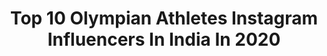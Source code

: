 ---
title: Top 10 Olympian Athletes Instagram Influencers In India In 2020
description: >-
  Find top olympian athletes Instagram influencers in India in 2020. Most popular hashtags: #athlete #motivation #happiness #fitness.
platform: Instagram
hits: 17
text_top: Identify the most popular Instagram profiles on inBeat.
text_bottom: Our database aggregates 17 Instagram influencers like this in India for you to pitch.
profiles:
  - username: "nitinrawat_olympian"
    fullname: >-
      Nitendra Singh Rawat OLY 🇮🇳
    bio: >-
      Official Account Olympian 2016 Marathoner | Half Marathon Record Holder | Indian Army #pahadirunner
    location: "India"
    followers: 8696
    engagement: 611
    commentsToLikes: 0.011141
    id: ckap08ii1p7no0i78nun2z686
    verified: false
    hashtags: "#running, #athlete, #weareteamindia, #olympian"
  - username: "poovamma.m.r"
    fullname: >-
      Poovamma M R
    bio: >-
      Indian Track& Field Athlete | Asian Games Medalist 🥇🥇| Olympian (Beijing 2008 🇨🇳 Rio 2016🇧🇷) | Arjuna Awardee | 400mts | PB 51.7 | Nike Athlete
    location: "India"
    followers: 14583
    engagement: 1367
    commentsToLikes: 0.008293
    id: ck5cdwqfhjxgi0i11xvsdgbjs
    verified: false
    hashtags: "#running, #run, #nike, #onthisday"
  - username: "jinson__johnson"
    fullname: >-
      jinson Johnson
    bio: >-
      Indian🇮🇳athlete From god’s own country🏠 Olympian,Arjuna awardee Asian games gold medalist🥇double national record holder Contact:jinsonj10@gmail.com
    location: "India"
    followers: 24695
    engagement: 1573
    commentsToLikes: 0.008489
    id: ck0w20l7nm2420i19axur607n
    verified: true
    hashtags: "#jinsonjohnson, #athlete, #happiness, #asicsin"
  - username: "gopithonakal_4774"
    fullname: >-
      Gopi Thonakal🇮🇳
    bio: >-
      Olympian >Marathon=National champion&Asian champion
    location: "India"
    followers: 5741
    engagement: 2097
    commentsToLikes: 0.024891
    id: ck0w20m92m2a20i19bs331ajn
    verified: false
    hashtags: "#asicsindia, #athlete, #marathontraining, #marathon"
  - username: "devindar"
    fullname: >-
      Devindar Walmiki OLY
    bio: >-
      👁‍🗨Since 1992 👁‍🗨Olympian 🏑🇮🇳 👁‍🗨Recipient Of The Shiv Chhatrapati Award 👁‍🗨I’m Hard To Beat 👁‍🗨Influencer 👁‍🗨Sponsored by🗯 @indianmaharadja
    location: "India"
    followers: 91813
    engagement: 272
    commentsToLikes: 0.050579
    id: ck55kaadiyuu20i11vyga8pnl
    verified: true
    hashtags: "#walmiki, #motivation, #tbt, #black"
  - username: "indian__weightlifting"
    fullname: >-
      Indian Weightlifting
    bio: >-
      ➡️The official account for INDIA weightlifting . ••➡️Follow for the best weightlifting pics ➡️indian athlete news videos https://youtu.be/h2KqyU5tvII
    location: "India"
    followers: 7293
    engagement: 1030
    commentsToLikes: 0.003797
    id: ckf5qgv6k9bjs0j232v4n9c0z
    verified: false
    hashtags: "#indianweightlifting, #weightlifting, #irongripindia, #olympicweightlifting"
  - username: "arhanansari456"
    fullname: >-
      arhan.ansari.
    bio: >-
      FITNESS ATHLETE @muscleblaze discount code ARHANMB30 Mr Olympia India🏅🇮🇳🏆 Tiktok arhanansari456 #onesidebaby Josh app link
    location: "India"
    followers: 320482
    engagement: 556
    commentsToLikes: 0.008845
    id: ck8wfdcqefk6x0j783rslum6w
    verified: false
    hashtags: "#reellife, #reelkarofeelkaro, #reelfitness, #keepsupporting"
  - username: "ifbbpro_bikisingh"
    fullname: >-
      Biki Singh IFBB PRO
    bio: >-
      🔺GOD First🙏 🔺#TeamFarah 🔥 🔺India’s First Classic Physique Pro & Pro Creator👊🏿 🔺Bodybuilder/Prep Coach/lifestyle coach 🔺@sanescience athlete 🔺Email 👇
    location: "India"
    followers: 38638
    engagement: 575
    commentsToLikes: 0.009961
    id: ck5bwce1wlf5l0i1130vkzz6e
    verified: false
    hashtags: "#fitfam, #ban, #bodybuilding, #npc"
  - username: "imsonysidhu"
    fullname: >-
      Gurpreet Singh Sidhu
    bio: >-
      Bļėš§ĕd Wíth Śőme ŞūpeřñatuŕáĻ Pòwēřş 💀 Athlete - @steadfastnutrition
    location: "India"
    followers: 12961
    engagement: 483
    commentsToLikes: 0.042893
    id: ck8szmplsp0qs0j787xli498u
    verified: false
    hashtags: "#staystrong, #stayfit, #stayhumble, #abs"
  - username: "vashishtmohan"
    fullname: >-
      MOHAN VASHISHT(MV)
    bio: >-
      ENTREPRENEUR COACH/ COMPETITOR हिंदू 🇮🇳 @teamprocel ATHLETE PROMO CODE MOHAN35 Vashist.mohan19@gmail.com
    location: "India"
    followers: 26908
    engagement: 372
    commentsToLikes: 0.015121
    id: ck8szmhqlozz30j787uqf5ys2
    verified: false
    hashtags: "#teammv, #indianbodybuilding, #fitness, #massthetics"
---